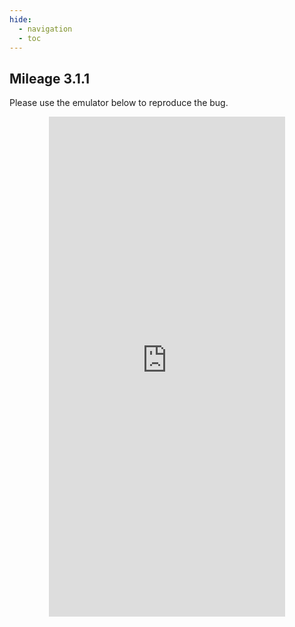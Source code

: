 ```yaml
---
hide:
  - navigation 
  - toc        
---
```


<style>
  .md-tabs {
  display: none;
  visibility: hidden;
  }
  
  h1 {
    display: none;
    visibility: hidden;
  }
</style>


## Mileage 3.1.1



Please use the emulator below to reproduce the bug.

<p align="center">
<iframe
  src="https://appetize.io/embed/gp6h2b9w4gpc68h24tfab6dy34?device=nexus5&scale=75&orientation=portrait&osVersion=7.1"
  width="378px" height="800px" frameborder="0" scrolling="no"></iframe>
  </p>